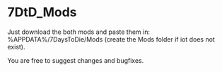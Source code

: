 # 7DtD_Mods

Just download the both mods and paste them in: %APPDATA%/7DaysToDie/Mods (create the Mods folder if iot does not exist).

You are free to suggest changes and bugfixes.

